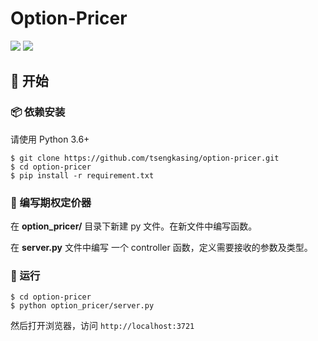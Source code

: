 # Option-Pricer

![](https://img.shields.io/badge/Flask-1.0.2-brightgreen.svg?style=flat-square) ![](https://img.shields.io/badge/scipy-1.2.1-brightgreen.svg?style=flat-square)

## :rocket: 开始

### :package: 依赖安装

请使用 Python 3.6+

```shell
$ git clone https://github.com/tsengkasing/option-pricer.git
$ cd option-pricer
$ pip install -r requirement.txt
```

### :hammer: 编写期权定价器

在 **option_pricer/** 目录下新建 py 文件。在新文件中编写函数。

在 **server.py** 文件中编写 一个 controller 函数，定义需要接收的参数及类型。


### :beer: 运行

```shell
$ cd option-pricer
$ python option_pricer/server.py
```

然后打开浏览器，访问 ``http://localhost:3721``

